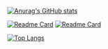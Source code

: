 [![Anurag's GitHub stats](https://github-readme-stats.vercel.app/api?username=CC11001100&show_icons=true&theme=radical)](https://github.com/anuraghazra/github-readme-stats)


[![Readme Card](https://github-readme-stats.vercel.app/api/pin/?username=anuraghazra&repo=github-readme-stats&show_owner=true)](https://github.com/CC11001100/ast-hook-for-js-RE)
[![Readme Card](https://github-readme-stats.vercel.app/api/pin/?username=anuraghazra&repo=crawler-js-hook-framework-public&show_owner=true)](https://github.com/CC11001100/crawler-js-hook-framework-public)


[![Top Langs](https://github-readme-stats.vercel.app/api/top-langs/?username=anuraghazra)](https://github.com/anuraghazra/github-readme-stats)


